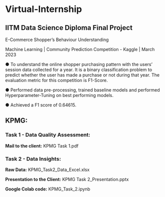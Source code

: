 # Virtual-Internship

## IITM Data Science Diploma Final Project

E-Commerce Shopper’s Behaviour Understanding 

Machine Learning | Community Prediction Competition - Kaggle | March 2023

● To understand the online shopper purchasing pattern with the users’ session data collected for a year.
It is a binary classification problem to predict whether the user has made a purchase or not during
that year. The evaluation metric for this competition is F1-Score.

● Performed data pre-processing, trained baseline models and performed Hyperparameter-Tuning on best performing models.

● Achieved a F1 score of 0.64615.


## KPMG:

### Task 1 - Data Quality Assessment:

**Mail to the client:** KPMG Task 1.pdf

### Task 2 - Data Insights:

**Raw Data:** KPMG_Task2_Data_Excel.xlsx

**Presentation to the Client:** KPMG Task 2_Presentation.pptx

**Google Colab code:** KPMG_Task_2.ipynb
